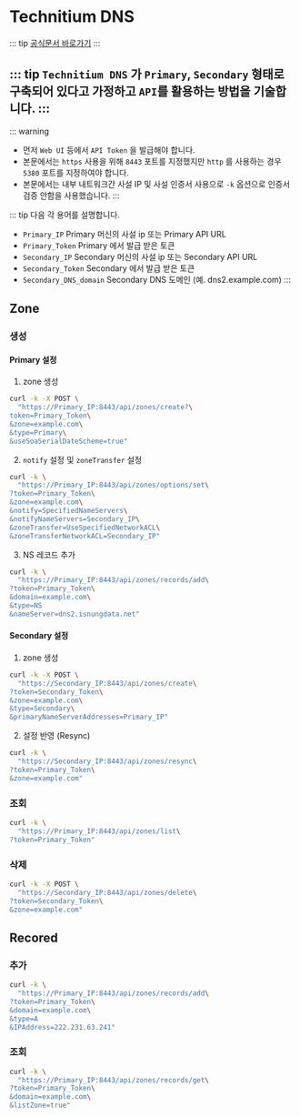 # Technitium DNS

::: tip
[공식문서 바로가기](https://raw.githubusercontent.com/TechnitiumSoftware/DnsServer/master/APIDOCS.mㅓ)
:::

::: tip
`Technitium DNS` 가 `Primary`, `Secondary` 형태로 구축되어 있다고 가정하고 `API`를 활용하는 방법을 기술합니다.
:::
---

::: warning
- 먼저 `Web UI` 등에서 `API Token` 을 발급해야 합니다.
- 본문에서는 `https` 사용을 위해 `8443` 포트를 지정했지만 `http` 를 사용하는 경우 `5380` 포트를 지정하여야 합니다.
- 본문에서는 내부 내트워크간 사설 IP 및 사설 인증서 사용으로 `-k` 옵션으로 인증서 검증 안함을 사용했습니다.
:::

::: tip
다음 각 용어를 설명합니다.
- `Primary_IP` Primary 머신의 사설 ip 또는 Primary API URL
- `Primary_Token` Primary 에서 발급 받은 토큰
- `Secondary_IP` Secondary 머신의 사설 ip 또는 Secondary API URL
- `Secondary_Token` Secondary 에서 발급 받은 토큰
- `Secondary_DNS_domain` Secondary DNS 도메인 (예. dns2.example.com)
:::

## Zone
### 생성
#### Primary 설정
1. zone 생성
``` bash
curl -k -X POST \
  "https://Primary_IP:8443/api/zones/create?\
token=Primary_Token\
&zone=example.com\
&type=Primary\
&useSoaSerialDateScheme=true"
```

2. `notify` 설정 및 `zoneTransfer` 설정
``` bash
curl -k \
  "https://Primary_IP:8443/api/zones/options/set\
?token=Primary_Token\
&zone=example.com\
&notify=SpecifiedNameServers\
&notifyNameServers=Secondary_IP\
&zoneTransfer=UseSpecifiedNetworkACL\
&zoneTransferNetworkACL=Secondary_IP"
```

3. NS 레코드 추가
``` bash
curl -k \
  "https://Primary_IP:8443/api/zones/records/add\
?token=Primary_Token\
&domain=example.com\
&type=NS
&nameServer=dns2.isnungdata.net"
```

#### Secondary 설정
1. zone 생성
``` bash
curl -k -X POST \
  "https://Secondary_IP:8443/api/zones/create\
?token=Secondary_Token\
&zone=example.com\
&type=Secondary\
&primaryNameServerAddresses=Primary_IP"
```

2. 설정 반영 (Resync)
``` bash
curl -k \
  "https://Secondary_IP:8443/api/zones/resync\
?token=Primary_Token\
&zone=example.com"
```

### 조회
``` bash
curl -k \
  "https://Primary_IP:8443/api/zones/list\
?token=Primary_Token"
```

### 삭제
``` bash
curl -k -X POST \
  "https://Secondary_IP:8443/api/zones/delete\
?token=Secondary_Token\
&zone=example.com"
```

## Recored
### 추가
``` bash
curl -k \
  "https://Primary_IP:8443/api/zones/records/add\
?token=Primary_Token\
&domain=example.com\
&type=A
&IPAddress=222.231.63.241"
```

### 조회
``` bash
curl -k \
  "https://Primary_IP:8443/api/zones/records/get\
?token=Primary_Token\
&domain=example.com\
&listZone=true"
```

<!-- ### 삭제
``` bash
curl -k -X POST \
  "https://Primary_IP:8443/api/zones/records/delete\
?token=Primary_Token\
&domain=example.com\
&zone=example.com\
&type=A\
&value=127.0.0.1"
``` -->